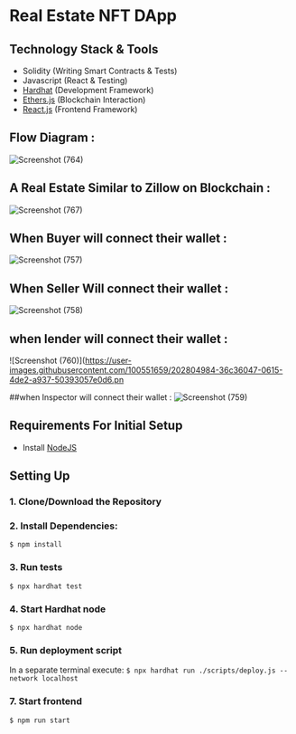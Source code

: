 # Real Estate NFT DApp

## Technology Stack & Tools

- Solidity (Writing Smart Contracts & Tests)
- Javascript (React & Testing)
- [Hardhat](https://hardhat.org/) (Development Framework)
- [Ethers.js](https://docs.ethers.io/v5/) (Blockchain Interaction)
- [React.js](https://reactjs.org/) (Frontend Framework)

## Flow Diagram : 
![Screenshot (764)](https://user-images.githubusercontent.com/100551659/202804079-651e3ff3-0fb6-4611-b858-f1ab8068c35d.png)

## A Real Estate Similar to Zillow on Blockchain : 
![Screenshot (767)](https://user-images.githubusercontent.com/100551659/202804425-73821c17-8679-43d7-89d6-bbc7cb2bb931.png)

## When Buyer will connect their wallet : 
![Screenshot (757)](https://user-images.githubusercontent.com/100551659/202804687-9f1573c9-4566-4b2a-80cb-fb6e813d2d37.png)

## When Seller Will connect their wallet : 
![Screenshot (758)](https://user-images.githubusercontent.com/100551659/202804832-cbb289d5-7a8b-4120-818a-b85a278b01c9.png)

## when lender will connect their wallet : 
![Screenshot (760)](https://user-images.githubusercontent.com/100551659/202804984-36c36047-0615-4de2-a937-50393057e0d6.pn

##when Inspector will connect their wallet : 
![Screenshot (759)](https://user-images.githubusercontent.com/100551659/202805117-762b6ea4-4565-478f-abce-616470779c56.png)





## Requirements For Initial Setup
- Install [NodeJS](https://nodejs.org/en/)

## Setting Up
### 1. Clone/Download the Repository

### 2. Install Dependencies:
`$ npm install`

### 3. Run tests
`$ npx hardhat test`

### 4. Start Hardhat node
`$ npx hardhat node`

### 5. Run deployment script
In a separate terminal execute:
`$ npx hardhat run ./scripts/deploy.js --network localhost`

### 7. Start frontend
`$ npm run start`
